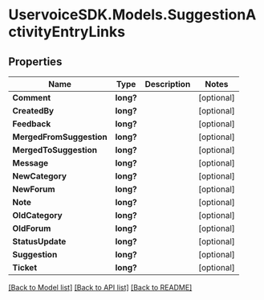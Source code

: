 # UservoiceSDK.Models.SuggestionActivityEntryLinks
## Properties

Name | Type | Description | Notes
------------ | ------------- | ------------- | -------------
**Comment** | **long?** |  | [optional] 
**CreatedBy** | **long?** |  | [optional] 
**Feedback** | **long?** |  | [optional] 
**MergedFromSuggestion** | **long?** |  | [optional] 
**MergedToSuggestion** | **long?** |  | [optional] 
**Message** | **long?** |  | [optional] 
**NewCategory** | **long?** |  | [optional] 
**NewForum** | **long?** |  | [optional] 
**Note** | **long?** |  | [optional] 
**OldCategory** | **long?** |  | [optional] 
**OldForum** | **long?** |  | [optional] 
**StatusUpdate** | **long?** |  | [optional] 
**Suggestion** | **long?** |  | [optional] 
**Ticket** | **long?** |  | [optional] 

[[Back to Model list]](../README.md#documentation-for-models) [[Back to API list]](../README.md#documentation-for-api-endpoints) [[Back to README]](../README.md)

